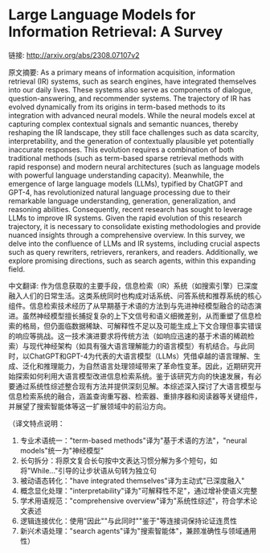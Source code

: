 # Large Language Models for Information Retrieval: A Survey

链接: http://arxiv.org/abs/2308.07107v2

原文摘要:
As a primary means of information acquisition, information retrieval (IR)
systems, such as search engines, have integrated themselves into our daily
lives. These systems also serve as components of dialogue, question-answering,
and recommender systems. The trajectory of IR has evolved dynamically from its
origins in term-based methods to its integration with advanced neural models.
While the neural models excel at capturing complex contextual signals and
semantic nuances, thereby reshaping the IR landscape, they still face
challenges such as data scarcity, interpretability, and the generation of
contextually plausible yet potentially inaccurate responses. This evolution
requires a combination of both traditional methods (such as term-based sparse
retrieval methods with rapid response) and modern neural architectures (such as
language models with powerful language understanding capacity). Meanwhile, the
emergence of large language models (LLMs), typified by ChatGPT and GPT-4, has
revolutionized natural language processing due to their remarkable language
understanding, generation, generalization, and reasoning abilities.
Consequently, recent research has sought to leverage LLMs to improve IR
systems. Given the rapid evolution of this research trajectory, it is necessary
to consolidate existing methodologies and provide nuanced insights through a
comprehensive overview. In this survey, we delve into the confluence of LLMs
and IR systems, including crucial aspects such as query rewriters, retrievers,
rerankers, and readers. Additionally, we explore promising directions, such as
search agents, within this expanding field.

中文翻译:
作为信息获取的主要手段，信息检索（IR）系统（如搜索引擎）已深度融入人们的日常生活。这类系统同时也构成对话系统、问答系统和推荐系统的核心组件。信息检索技术经历了从早期基于术语的方法到与先进神经模型融合的动态演进。虽然神经模型擅长捕捉复杂的上下文信号和语义细微差别，从而重塑了信息检索的格局，但仍面临数据稀缺、可解释性不足以及可能生成上下文合理但事实错误的响应等挑战。这一技术演进要求将传统方法（如响应迅速的基于术语的稀疏检索）与现代神经架构（如具有强大语言理解能力的语言模型）有机结合。与此同时，以ChatGPT和GPT-4为代表的大语言模型（LLMs）凭借卓越的语言理解、生成、泛化和推理能力，为自然语言处理领域带来了革命性变革。因此，近期研究开始探索如何利用大语言模型改进信息检索系统。鉴于该研究方向的快速发展，有必要通过系统性综述整合现有方法并提供深刻见解。本综述深入探讨了大语言模型与信息检索系统的融合，涵盖查询重写器、检索器、重排序器和阅读器等关键组件，并展望了搜索智能体等这一扩展领域中的前沿方向。

（译文特点说明：
1. 专业术语统一："term-based methods"译为"基于术语的方法"，"neural models"统一为"神经模型"
2. 长句拆分：将原文复合长句按中文表达习惯分解为多个短句，如将"While..."引导的让步状语从句转为独立句
3. 被动语态转化："have integrated themselves"译为主动式"已深度融入"
4. 概念显化处理："interpretability"译为"可解释性不足"，通过增补使语义完整
5. 学术用语规范："comprehensive overview"译为"系统性综述"，符合学术论文表述
6. 逻辑连接优化：使用"因此""与此同时""鉴于"等连接词保持论证连贯性
7. 新兴术语处理："search agents"译为"搜索智能体"，兼顾准确性与领域通用性）

